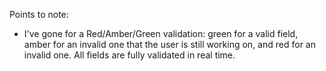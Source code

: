 Points to note:

- I've gone for a Red/Amber/Green validation: green for a valid field, amber for an invalid one that the user is still working on, and red for an invalid one. All fields are fully validated in real time.
